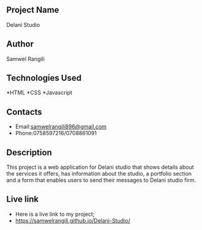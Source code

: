 ## Project Name
Delani Studio

## Author
Samwel Rangili

## Technologies Used
*HTML
*CSS
*Javascript

## Contacts
* Email:samwelrangili896@gmail.com
* Phone:0758597216/0708861091

## Description
This project is a web application for Delani studio that shows details about the services it offers, has information about the studio, a portfolio section and a form that enables users to send their messages to Delani studio firm.

## Live link
* Here is a live link to my project;
* https://samwelrangili.github.io/Delani-Studio/